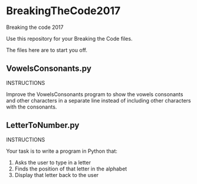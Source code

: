 # BreakingTheCode2017
Breaking the code 2017

Use this repository for your Breaking the Code files.

The files here are to start you off.

## VowelsConsonants.py 

INSTRUCTIONS

Improve the VowelsConsonants program to show the vowels
consonants and other characters in a separate line instead
of including other characters with the consonants.

## LetterToNumber.py 

INSTRUCTIONS

Your task is to write a program in Python that:

1) Asks the user to type in a letter
2) Finds the position of that letter in the alphabet
3) Display that letter back to the user
